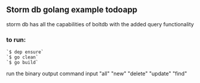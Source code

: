 
## Storm db golang example todoapp

storm db has all the capabilities of boltdb with the added query functionality 

### to run:
	`$ dep ensure`
	`$ go clean`
	`$ go build`

run the binary output
command input
	"all"
	"new"
	"delete"
	"update"
	"find"
